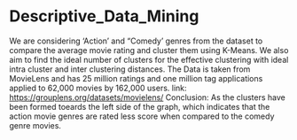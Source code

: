 # Descriptive_Data_Mining
We are considering ‘Action’ and “Comedy’ genres from the dataset to compare the average movie rating and cluster them using K-Means. 
We also aim to find the ideal number of clusters for the effective clustering with ideal intra cluster and inter clustering distances.
The Data is taken from MovieLens and has 25 million ratings and one million tag applications applied to 62,000 movies by 162,000 users.
link: https://grouplens.org/datasets/movielens/
Conclusion: As the clusters have been formed toeards the left side of the graph, which indicates that the action movie genres are rated less score when compared to the comedy genre movies.
